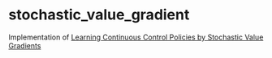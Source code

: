 # stochastic_value_gradient
Implementation of [Learning Continuous Control Policies by Stochastic Value Gradients](https://arxiv.org/abs/1510.09142)

